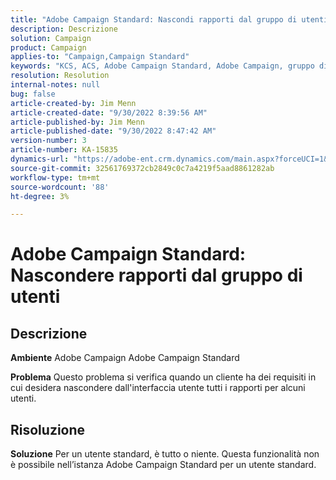 ```yaml
---
title: "Adobe Campaign Standard: Nascondi rapporti dal gruppo di utenti"
description: Descrizione
solution: Campaign
product: Campaign
applies-to: "Campaign,Campaign Standard"
keywords: "KCS, ACS, Adobe Campaign Standard, Adobe Campaign, gruppo di utenti, nascondere rapporti, FAQ"
resolution: Resolution
internal-notes: null
bug: false
article-created-by: Jim Menn
article-created-date: "9/30/2022 8:39:56 AM"
article-published-by: Jim Menn
article-published-date: "9/30/2022 8:47:42 AM"
version-number: 3
article-number: KA-15835
dynamics-url: "https://adobe-ent.crm.dynamics.com/main.aspx?forceUCI=1&pagetype=entityrecord&etn=knowledgearticle&id=7a36a570-9b40-ed11-9db1-0022480866ad"
source-git-commit: 32561769372cb2849c0c7a4219f5aad8861282ab
workflow-type: tm+mt
source-wordcount: '88'
ht-degree: 3%

---
```


# Adobe Campaign Standard: Nascondere rapporti dal gruppo di utenti

## Descrizione


<b>Ambiente</b>
Adobe Campaign Adobe Campaign Standard

<b>Problema</b>
Questo problema si verifica quando un cliente ha dei requisiti in cui desidera nascondere dall&#39;interfaccia utente tutti i rapporti per alcuni utenti.


## Risoluzione


<b>Soluzione</b>
Per un utente standard, è tutto o niente.
Questa funzionalità non è possibile nell’istanza Adobe Campaign Standard per un utente standard.
